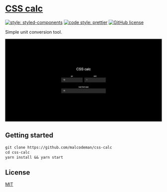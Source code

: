 # [CSS calc](http://csscalc.surge.sh/)

[![style: styled-components](https://img.shields.io/badge/style-%F0%9F%92%85%20styled--components-orange.svg?colorB=daa357&colorA=db748e)](https://github.com/styled-components/styled-components)
[![code style: prettier](https://img.shields.io/badge/code_style-prettier-ff69b4.svg)](https://github.com/prettier/prettier)
[![GitHub license](https://img.shields.io/badge/license-MIT-blue.svg)](https://github.com/malcodeman/css-calc/blob/master/LICENSE)

Simple unit conversion tool.

![Screenshot](docs/images/screenshot.png)

## Getting started

```
git clone https://github.com/malcodeman/css-calc
cd css-calc
yarn install && yarn start
```

## License

[MIT](./LICENSE)

